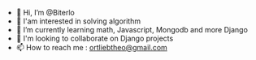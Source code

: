 - 👋 Hi, I’m @Biterlo
- 👀 I'am interested in solving algorithm
- 🌱 I’m currently learning  math, Javascript, Mongodb and more Django
- 💞️ I'm looking to collaborate on Django projects
- 📫 How to reach me : ortliebtheo@gmail.com

<!---
Biterlo/Biterlo is a ✨ special ✨ repository because its `README.md` (this file) appears on your GitHub profile.
You can click the Preview link to take a look at your changes.
--->
